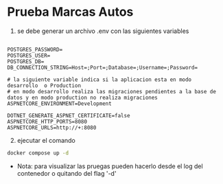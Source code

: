 ﻿# Prueba Marcas Autos

1.  se debe generar un archivo .env con las siguientes variables

```code

POSTGRES_PASSWORD=
POSTGRES_USER=
POSTGRES_DB=
DB_CONNECTION_STRING=Host=;Port=;Database=;Username=;Password=

# la siguiente variable indica si la aplicacion esta en modo desarrollo  o Production
# en modo desarrollo realiza las migraciones pendientes a la base de datos y en modo production no realiza migraciones
ASPNETCORE_ENVIRONMENT=Development

DOTNET_GENERATE_ASPNET_CERTIFICATE=false
ASPNETCORE_HTTP_PORTS=8080
ASPNETCORE_URLS=http://+:8080

```

2. ejecutar el comando

```bash
docker compose up -d
```

- Nota: para visualizar las pruegas pueden hacerlo desde el log del contenedor o quitando del flag '-d'
